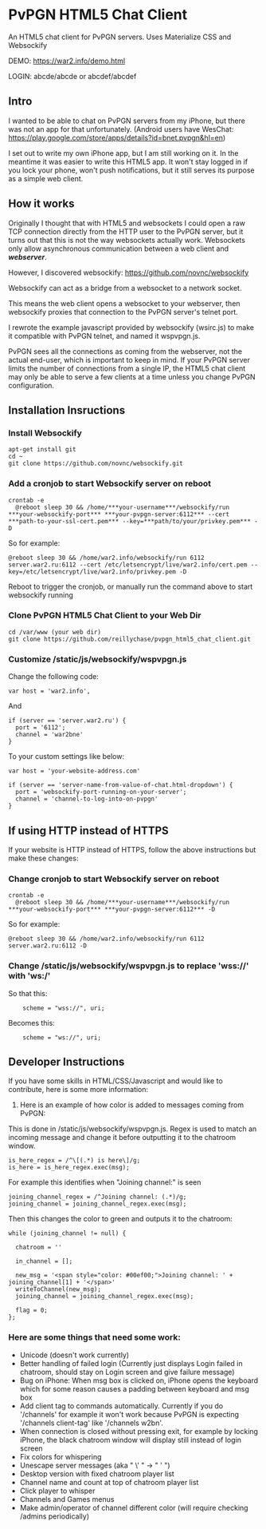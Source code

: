 # PvPGN HTML5 Chat Client
An HTML5 chat client for PvPGN servers. Uses Materialize CSS and Websockify

DEMO: https://war2.info/demo.html

LOGIN: abcde/abcde or abcdef/abcdef

## Intro
I wanted to be able to chat on PvPGN servers from my iPhone, but there was not an app for that unfortunately. (Android users have WesChat: https://play.google.com/store/apps/details?id=bnet.pvpgn&hl=en) 

I set out to write my own iPhone app, but I am still working on it. In the meantime it was easier to write this HTML5 app. It won't stay logged in if you lock your phone, won't push notifications, but it still serves its purpose as a simple web client.

## How it works
Originally I thought that with HTML5 and websockets I could open a raw TCP connection directly from the HTTP user to the PvPGN server, but it turns out that this is not the way websockets actually work. Websockets only allow asynchronous communication between a web client and ***webserver***.

However, I discovered websockify: https://github.com/novnc/websockify

Websockify can act as a bridge from a websocket to a network socket.

This means the web client opens a websocket to your webserver, then websockify proxies that connection to the PvPGN server's telnet port.

I rewrote the example javascript provided by websockify (wsirc.js) to make it compatible with PvPGN telnet, and named it wspvpgn.js.

PvPGN sees all the connections as coming from the webserver, not the actual end-user, which is important to keep in mind. If your PvPGN server limits the number of connections from a single IP, the HTML5 chat client may only be able to serve a few clients at a time unless you change PvPGN configuration.

## Installation Insructions
### Install Websockify
    apt-get install git
    cd ~
    git clone https://github.com/novnc/websockify.git


### Add a cronjob to start Websockify server on reboot

    crontab -e
      @reboot sleep 30 && /home/***your-username***/websockify/run ***your-websockify-port*** ***your-pvpgn-server:6112*** --cert ***path-to-your-ssl-cert.pem*** --key=***path/to/your/privkey.pem*** -D


So for example:

    @reboot sleep 30 && /home/war2.info/websockify/run 6112 server.war2.ru:6112 --cert /etc/letsencrypt/live/war2.info/cert.pem --key=/etc/letsencrypt/live/war2.info/privkey.pem -D

Reboot to trigger the cronjob, or manually run the command above to start websockify running

### Clone PvPGN HTML5 Chat Client to your Web Dir

    cd /var/www (your web dir)
    git clone https://github.com/reillychase/pvpgn_html5_chat_client.git

### Customize /static/js/websockify/wspvpgn.js
Change the following code:

    var host = 'war2.info',
    
And

    if (server == 'server.war2.ru') {
      port = '6112';
      channel = 'war2bne'
    }

To your custom settings like below:
    
    var host = 'your-website-address.com'

    if (server == 'server-name-from-value-of-chat.html-dropdown') {
      port = 'websockify-port-running-on-your-server';
      channel = 'channel-to-log-into-on-pvpgn'
    }

## If using HTTP instead of HTTPS
If your website is HTTP instead of HTTPS, follow the above instructions but make these changes:

### Change cronjob to start Websockify server on reboot

    crontab -e
      @reboot sleep 30 && /home/***your-username***/websockify/run ***your-websockify-port*** ***your-pvpgn-server:6112*** -D


So for example:

    @reboot sleep 30 && /home/war2.info/websockify/run 6112 server.war2.ru:6112 -D

### Change /static/js/websockify/wspvpgn.js to replace 'wss://' with 'ws:/'

So that this:

        scheme = "wss://", uri;

Becomes this:

        scheme = "ws://", uri;
        
## Developer Instructions
If you have some skills in HTML/CSS/Javascript and would like to contribute, here is some more information:

1. Here is an example of how color is added to messages coming from PvPGN:

This is done in /static/js/websockify/wspvpgn.js. Regex is used to match an incoming message and change it before outputting it to the chatroom window.

    is_here_regex = /^\[(.*) is here\]/g;
    is_here = is_here_regex.exec(msg);

For example this identifies when "Joining channel:" is seen

    joining_channel_regex = /^Joining channel: (.*)/g;
    joining_channel = joining_channel_regex.exec(msg);

Then this changes the color to green and outputs it to the chatroom:

    while (joining_channel != null) {

      chatroom = ''

      in_channel = [];

      new_msg = '<span style="color: #00ef00;">Joining channel: ' + joining_channel[1] + '</span>'
      writeToChannel(new_msg);
      joining_channel = joining_channel_regex.exec(msg);

      flag = 0;
    };

### Here are some things that need some work:
- Unicode (doesn't work currently)
- Better handling of failed login (Currently just displays Login failed in chatroom, should stay on Login screen and give failure message)
- Bug on iPhone: When msg box is clicked on, iPhone opens the keyboard which for some reason causes a padding between keyboard and msg box
- Add client tag to commands automatically. Currently if you do '/channels' for example it won't work because PvPGN is expecting '/channels client-tag' like '/channels w2bn'.
- When connection is closed without pressing exit, for example by locking iPhone, the black chatroom window will display still instead of login screen
- Fix colors for whispering
- Unescape server messages (aka " \\' " -> " ' ")
- Desktop version with fixed chatroom player list
- Channel name and count at top of chatroom player list
- Click player to whisper
- Channels and Games menus
- Make admin/operator of channel different color (will require checking /admins periodically)
